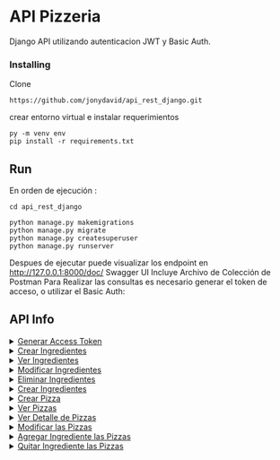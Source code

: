 # API Pizzeria

Django API utilizando autenticacion JWT y Basic Auth.

### Installing

Clone

```
https://github.com/jonydavid/api_rest_django.git
```

crear entorno virtual e instalar requerimientos

```
py -m venv env
pip install -r requirements.txt
```

## Run

En orden de ejecución :

```
cd api_rest_django
```

```
python manage.py makemigrations
python manage.py migrate
python manage.py createsuperuser
python manage.py runserver
```

Despues de ejecutar puede visualizar los endpoint en http://127.0.0.1:8000/doc/ Swagger UI
Incluye Archivo de Colección de Postman
Para Realizar las consultas es necesario generar el token de acceso, o utilizar el Basic Auth:

## API Info

<details>
    <summary><ins>Generar Access Token</ins></summary>
        - POST `http://127.0.0.1:8000/token/`
        - Parametro username, password
</details>

<details>
    <summary><ins>Crear Ingredientes</ins></summary>
        - POST `http://127.0.0.1:8000/api/crear_ingrediente`
        ```json
        {
            "nombre":"Tomate",
            "categoria":"Premium"
        }
        ```
</details>

<details>
    <summary><ins>Ver Ingredientes</ins></summary>
        - GET `http://127.0.0.1:8000/api/get_ingredientes`
</details>

<details>
    <summary><ins>Modificar Ingredientes</ins></summary>
        - PUT `http://127.0.0.1:8000/api/put_ingrediente`
        ```json
        {
            "id":1,
            "nombre":"Locote",
            "categoria":"Premium"
        }
        ```
</details>

<details>
    <summary><ins>Eliminar Ingredientes</ins></summary>
        - DELETE `http://127.0.0.1:8000/api/delete_ingrediente`
        ```json
        {
            "id":1
        }
        ```
</details>

<details>
    <summary><ins>Crear Ingredientes</ins></summary>
        - POS `http://127.0.0.1:8000/api/crear_ingrediente`
        ```json
        {
            "nombre":"Tomate",
            "categoria":"Premium"
        }
        ```
</details>

<details>
    <summary><ins>Crear Pizza</ins></summary>
        - POST `http://127.0.0.1:8000/api/crear_pizza`
        - Parametro 
        ```json
        {
            "nombre":"Muzzarela Free",
            "precio":18000,
            "estado":"INACTIVO",
            "ingrediente":[1]
        }
        ```
</details>

<details>
    <summary><ins>Ver Pizzas</ins></summary>
        - GET `http://127.0.0.1:8000/api/get_pizzas`
</details>

<details>
    <summary><ins>Ver Detalle de Pizzas</ins></summary>
        - GET `http://127.0.0.1:8000/api/detalle_pizzas`
        ```json
        {
         "id":1
        }
        ```
</details>

<details>
    <summary><ins>Modificar las Pizzas</ins></summary>
        - PUT `http://127.0.0.1:8000/api/put_pizzas`
        ```json
        {
            "id":"1",
            "nombre":"Katupiri",
            "precio":25000,
            "estado":"ACTIVO"
        }
        ```
</details>

<details>
    <summary><ins>Agregar Ingrediente las Pizzas</ins></summary>
        - POST `http://127.0.0.1:8000/api/add_ingrediente`
        ```json
        {
            "id":1,
            "ingrediente":1
        }
        ```
</details>

<details>
    <summary><ins>Quitar Ingrediente las Pizzas</ins></summary>
        - POST `http://127.0.0.1:8000/api/remove_ingrediente`
        ```json
        {
            "id":1,
            "ingrediente":1
        }
        ```
</details>
